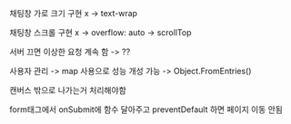 채팅창 가로 크기 구현 x
-> text-wrap

채팅창 스크롤 구현 x
-> overflow: auto
-> scrollTop

서버 끄면 이상한 요청 계속 함
-> ??

사용자 관리
-> map 사용으로 성능 개성 가능
-> Object.FromEntries()

캔버스 밖으로 나가는거 처리해야함

form태그에서 onSubmit에 함수 달아주고 preventDefault 하면 페이지 이동 안됨